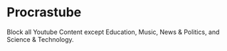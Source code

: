 # Procrastube
Block all Youtube Content except Education, Music, News &amp; Politics, and Science &amp; Technology.
